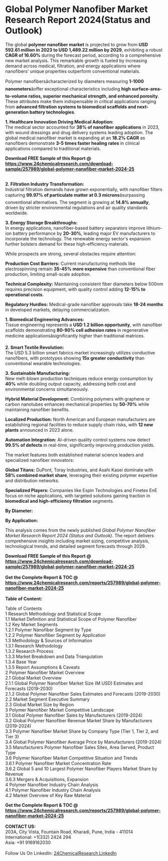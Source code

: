<h1>Global Polymer Nanofiber Market Research Report 2024(Status and Outlook)</h1><p>The global <strong>polymer nanofiber market</strong> is projected to grow from <strong>USD 592.61 million in 2023 to USD 1,489.22 million by 2029</strong>, exhibiting a robust <strong>CAGR of 16.60%</strong> during the forecast period, according to a comprehensive new market analysis. This remarkable growth is fueled by increasing demand across medical, filtration, and energy applications where nanofibers' unique properties outperform conventional materials.</p><p>Polymer nanofibersâcharacterized by diameters measuring <strong>1-1000 nanometers</strong>âoffer exceptional characteristics including <strong>high surface-area-to-volume ratios, superior mechanical strength, and enhanced porosity</strong>. These attributes make them indispensable in critical applications ranging from <strong>advanced filtration systems to biomedical scaffolds and next-generation battery technologies</strong>.</p><p><strong>1. Healthcare Innovation Driving Medical Adoption:</strong><br>
The medical sector accounted for <strong>38% of nanofiber applications</strong> in 2023, with wound dressings and drug delivery systems leading adoption. The global medical nanofiber market is expanding at an <strong>18.2% CAGR</strong> as nanofibers demonstrate <strong>3-5 times faster healing rates</strong> in clinical applications compared to traditional materials.</p><div><b>Download FREE Sample of this Report @ 
            <a href="https://www.24chemicalresearch.com/download-sample/257989/global-polymer-nanofiber-market-2024-25">
            https://www.24chemicalresearch.com/download-sample/257989/global-polymer-nanofiber-market-2024-25</a></b></div><br><p><strong>2. Filtration Industry Transformation:</strong><br>
Industrial filtration demands have grown exponentially, with nanofiber filters capturing <strong>99.97% of particulate matter at 0.3 microns</strong>âsurpassing conventional alternatives. The segment is growing at <strong>14.8% annually</strong>, driven by stricter environmental regulations and air quality standards worldwide.</p><p><strong>3. Energy Storage Breakthroughs:</strong><br>
In energy applications, nanofiber-based battery separators improve lithium-ion battery performance by <strong>20-30%</strong>, leading major EV manufacturers to incorporate the technology. The renewable energy sector's expansion further bolsters demand for these high-efficiency materials.</p><p>While prospects are strong, several obstacles require attention:</p><p><strong>Production Cost Barriers:</strong> Current manufacturing methods like electrospinning remain <strong>35-45% more expensive</strong> than conventional fiber production, limiting small-scale adoption.</p><p><strong>Technical Complexity:</strong> Maintaining consistent fiber diameters below 500nm requires precision equipment, with quality control adding <strong>12-15% to operational costs</strong>.</p><p><strong>Regulatory Hurdles:</strong> Medical-grade nanofiber approvals take <strong>18-24 months</strong> in developed markets, delaying commercialization.</p><p><strong>1. Biomedical Engineering Advances:</strong><br>
Tissue engineering represents a <strong>USD 1.2 billion opportunity</strong>, with nanofiber scaffolds demonstrating <strong>80-90% cell adhesion rates</strong> in regenerative medicine applicationsâsignificantly higher than traditional matrices.</p><p><strong>2. Smart Textile Revolution:</strong><br>
The USD 5.3 billion smart fabrics market increasingly utilizes conductive nanofibers, with prototypes showing <strong>15x greater conductivity</strong> than conventional wearable technologies.</p><p><strong>3. Sustainable Manufacturing:</strong><br>
New melt-blown production techniques reduce energy consumption by <strong>40%</strong> while doubling output capacity, addressing both cost and environmental concerns simultaneously.</p><p><strong>Hybrid Material Development:</strong> Combining polymers with graphene or carbon nanotubes enhances mechanical properties by <strong>50-70%</strong> while maintaining nanofiber benefits.</p><p><strong>Localized Production:</strong> North American and European manufacturers are establishing regional facilities to reduce supply chain risks, with <strong>12 new plants</strong> announced in 2023 alone.</p><p><strong>Automation Integration:</strong> AI-driven quality control systems now detect <strong>99.5% of defects</strong> in real-time, significantly improving production yields.</p><p>The market features both established material science leaders and specialized nanofiber innovators:</p><p><strong>Global Titans:</strong> DuPont, Toray Industries, and Asahi Kasei dominate with <strong>58% combined market share</strong>, leveraging their existing polymer expertise and distribution networks.</p><p><strong>Specialized Players:</strong> Companies like Espin Technologies and Finetex EnE focus on niche applications, with targeted solutions gaining traction in <strong>biomedical and high-efficiency filtration</strong> segments.</p><p><strong>By Diameter:</strong></p><p><strong>By Application:</strong></p><p>This analysis comes from the newly published <em>Global Polymer Nanofiber Market Research Report 2024 (Status and Outlook)</em>. The report delivers comprehensive insights including market sizing, competitive analysis, technological trends, and detailed segment forecasts through 2029.</p><div><b>Download FREE Sample of this Report @ 
            <a href="https://www.24chemicalresearch.com/download-sample/257989/global-polymer-nanofiber-market-2024-25">
            https://www.24chemicalresearch.com/download-sample/257989/global-polymer-nanofiber-market-2024-25</a></b></div><br><div><b>Get the Complete Report & TOC @ 
            <a href="https://www.24chemicalresearch.com/reports/257989/global-polymer-nanofiber-market-2024-25">
            https://www.24chemicalresearch.com/reports/257989/global-polymer-nanofiber-market-2024-25</a></b></div><br>
            <b>Table of Content:</b><p>Table of Contents<br />
1 Research Methodology and Statistical Scope<br />
1.1 Market Definition and Statistical Scope of Polymer Nanofiber<br />
1.2 Key Market Segments<br />
1.2.1 Polymer Nanofiber Segment by Type<br />
1.2.2 Polymer Nanofiber Segment by Application<br />
1.3 Methodology & Sources of Information<br />
1.3.1 Research Methodology<br />
1.3.2 Research Process<br />
1.3.3 Market Breakdown and Data Triangulation<br />
1.3.4 Base Year<br />
1.3.5 Report Assumptions & Caveats<br />
2 Polymer Nanofiber Market Overview<br />
2.1 Global Market Overview<br />
2.1.1 Global Polymer Nanofiber Market Size (M USD) Estimates and Forecasts (2019-2030)<br />
2.1.2 Global Polymer Nanofiber Sales Estimates and Forecasts (2019-2030)<br />
2.2 Market Segment Executive Summary<br />
2.3 Global Market Size by Region<br />
3 Polymer Nanofiber Market Competitive Landscape<br />
3.1 Global Polymer Nanofiber Sales by Manufacturers (2019-2024)<br />
3.2 Global Polymer Nanofiber Revenue Market Share by Manufacturers (2019-2024)<br />
3.3 Polymer Nanofiber Market Share by Company Type (Tier 1, Tier 2, and Tier 3)<br />
3.4 Global Polymer Nanofiber Average Price by Manufacturers (2019-2024)<br />
3.5 Manufacturers Polymer Nanofiber Sales Sites, Area Served, Product Type<br />
3.6 Polymer Nanofiber Market Competitive Situation and Trends<br />
3.6.1 Polymer Nanofiber Market Concentration Rate<br />
3.6.2 Global 5 and 10 Largest Polymer Nanofiber Players Market Share by Revenue<br />
3.6.3 Mergers & Acquisitions, Expansion<br />
4 Polymer Nanofiber Industry Chain Analysis<br />
4.1 Polymer Nanofiber Industry Chain Analysis<br />
4.2 Market Overview of Key Raw Material</p><div><b>Get the Complete Report & TOC @ 
            <a href="https://www.24chemicalresearch.com/reports/257989/global-polymer-nanofiber-market-2024-25">
            https://www.24chemicalresearch.com/reports/257989/global-polymer-nanofiber-market-2024-25</a></b></div><br><b>CONTACT US:</b><br>
            203A, City Vista, Fountain Road, Kharadi, Pune, India - 411014<br>
            International: +1(332) 2424 294<br>
            Asia: +91 9169162030 <br><br>
            Follow Us On LinkedIn: <a href="https://www.linkedin.com/company/24chemicalresearch/">24ChemicalResearch LinkedIn</a>